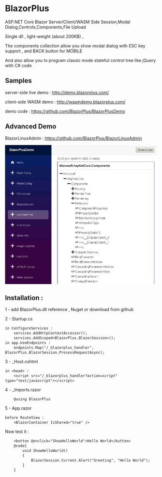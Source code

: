 # BlazorPlus
ASP.NET Core Blazor Server/Client/WASM Side Session,Modal Dialog,Controls,Components,File Upload

Single dll , light-weight (about 200KB) ,

The components collection allow you show modal dialog with ESC key support , and BACK button for MOBILE

And also allow you to program classic mode stateful control tree like jQuery with C# code

## Samples

server-side live demo : http://demo.blazorplus.com/

client-side WASM demo : http://wasmdemo.blazorplus.com/

demo code : https://github.com/BlazorPlus/BlazorPlusDemo

## Advanced Demo

BlazorLinuxAdmin : https://github.com/BlazorPlus/BlazorLinuxAdmin

![Screenshot](https://github.com/BlazorPlus/BlazorPlusDemo/raw/master/demoscreenshots/s001.jpg)



## Installation : 

1 - add BlazorPlus.dll reference , Nuget or download from github

2 - Startup.cs
```
in ConfigureServices :
	services.AddHttpContextAccessor();
	services.AddScoped<BlazorPlus.BlazorSession>();
in app.UseEndpoints :
	endpoints.Map("/_blazorplus_handler", BlazorPlus.BlazorSession.ProcessRequestAsync);
```

3 - _Host.cshtml
```
in <head> :
	<script src="/_blazorplus_handler?action=script" type="text/javascript"></script>
```

4 - _Imports.razor
```
	@using BlazorPlus
```

5 - App.razor
```
before RouteView : 
	<BlazorContainer IsShared="true" />
```

Now test it : 
```
	<button @onclick="ShowHelloWorld">Hello World</button>
	@code{
		void ShowHelloWorld()
		{
			BlazorSession.Current.Alert("Greeting", "Hello World");
		}
	}
```